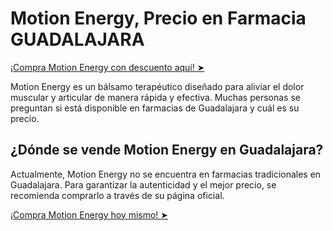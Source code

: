 # Motion Energy, Precio en Farmacia GUADALAJARA

[¡Compra Motion Energy con descuento aquí! ➤](https://wecareblog.com/go/motion-energy)

Motion Energy es un bálsamo terapéutico diseñado para aliviar el dolor muscular y articular de manera rápida y efectiva. Muchas personas se preguntan si está disponible en farmacias de Guadalajara y cuál es su precio.

## ¿Dónde se vende Motion Energy en Guadalajara?

Actualmente, Motion Energy no se encuentra en farmacias tradicionales en Guadalajara. Para garantizar la autenticidad y el mejor precio, se recomienda comprarlo a través de su página oficial.

[¡Compra Motion Energy hoy mismo! ➤](https://wecareblog.com/go/motion-energy)
